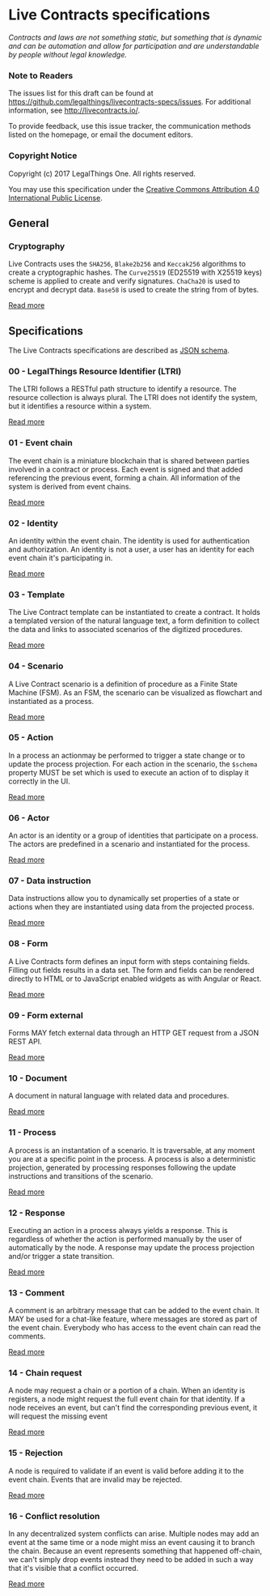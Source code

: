 # Live Contracts specifications

_Contracts and laws are not something static, but something that is dynamic and can be automation and allow for
participation and are understandable by people without legal knowledge._

### Note to Readers

The issues list for this draft can be found at <https://github.com/legalthings/livecontracts-specs/issues>.
For additional information, see <http://livecontracts.io/>.

To provide feedback, use this issue tracker, the communication methods listed on the homepage, or email the document
editors.

### Copyright Notice

Copyright (c) 2017 LegalThings One. All rights reserved.

You may use this specification under the [Creative Commons Attribution 4.0 International Public License](https://raw.githubusercontent.com/legalthings/livecontracts-specifications/master/LICENSE).

## General

### Cryptography

Live Contracts uses the `SHA256`, `Blake2b256` and `Keccak256` algorithms to create a cryptographic hashes. The
`Curve25519` (ED25519 with X25519 keys) scheme is applied to create and verify signatures. `ChaCha20` is used to encrypt
and decrypt data. `Base58` is used to create the string from of bytes.

[Read more](cryptography.html)

## Specifications

The Live Contracts specifications are described as [JSON schema](http://json-schema.org/).

### 00 - LegalThings Resource Identifier (LTRI)

The LTRI follows a RESTful path structure to identify a resource. The resource collection is always plural. The LTRI
does not identify the system, but it identifies a resource within a system.

[Read more](00-ltri/)

### 01 - Event chain

The event chain is a miniature blockchain that is shared between parties involved in a contract or process. Each event
is signed and that added referencing the previous event, forming a chain. All information of the system is derived from
event chains.

[Read more](01-event-chain/)

### 02 - Identity

An identity within the event chain. The identity is used for authentication and authorization. An identity is not a
user, a user has an identity for each event chain it's participating in.

[Read more](02-identity/)

### 03 - Template

The Live Contract template can be instantiated to create a contract. It holds a templated version of the natural
language text, a form definition to collect the data and links to associated scenarios of the digitized procedures.

[Read more](03-template/)

### 04 - Scenario

A Live Contract scenario is a definition of procedure as a Finite State Machine (FSM). As an FSM, the scenario can be
visualized as flowchart and instantiated as a process.

[Read more](04-scenario/)

### 05 - Action

In a process an actionmay be performed to trigger a state change or to update the process projection. For each action in
the scenario, the `$schema` property MUST be set which is used to execute an action of to display it correctly in the
UI.

[Read more](05-action/)

### 06 - Actor

An actor is an identity or a group of identities that participate on a process. The actors are predefined in a scenario
and instantiated for the process.

[Read more](06-actor/)

### 07 - Data instruction

Data instructions allow you to dynamically set properties of a state or actions when they are instantiated using
data from the projected process.

[Read more](07-data-instruction/)

### 08 - Form

A Live Contracts form defines an input form with steps containing fields. Filling out fields results in a data set. The
form and fields can be rendered directly to HTML or to JavaScript enabled widgets as with Angular or React.

[Read more](08-form/)

### 09 - Form external

Forms MAY fetch external data through an HTTP GET request from a JSON REST API.

[Read more](09-form-external/)

### 10 - Document

A document in natural language with related data and procedures.

[Read more](10-document/)

### 11 - Process

A process is an instantation of a scenario. It is traversable, at any moment you are at a specific point in the process.
A process is also a deterministic projection, generated by processing responses following the update instructions and
transitions of the scenario.

[Read more](11-process/)

### 12 - Response

Executing an action in a process always yields a response. This is regardless of whether the action is performed
manually by the user of automatically by the node. A response may update the process projection and/or trigger a state
transition.

[Read more](12-response/)

### 13 - Comment

A comment is an arbitrary message that can be added to the event chain. It MAY be used for a chat-like feature, where
messages are stored as part of the event chain. Everybody who has access to the event chain can read the comments.

[Read more](13-comment/)

### 14 - Chain request

A node may request a chain or a portion of a chain. When an identity is registers, a node might request the full event
chain for that identity. If a node receives an event, but can't find the corresponding previous event, it will request
the missing event

[Read more](14-chain-request/)

### 15 - Rejection

A node is required to validate if an event is valid before adding it to the event chain. Events that are invalid may
be rejected.

[Read more](15-rejection/)

### 16 - Conflict resolution

In any decentralized system conflicts can arise. Multiple nodes may add an event at the same time or a node might miss
an event causing it to branch the chain. Because an event represents something that happened off-chain, we can't simply
drop events instead they need to be added in such a way that it's visible that a conflict occurred.

[Read more](16-conflict-resolution/)
